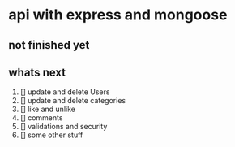 # api with express and mongoose
## not finished yet
## whats next
1. [] update and delete Users
1. [] update and  delete categories
1. [] like and unlike
1. [] comments
1. [] validations and security
1. [] some other stuff
